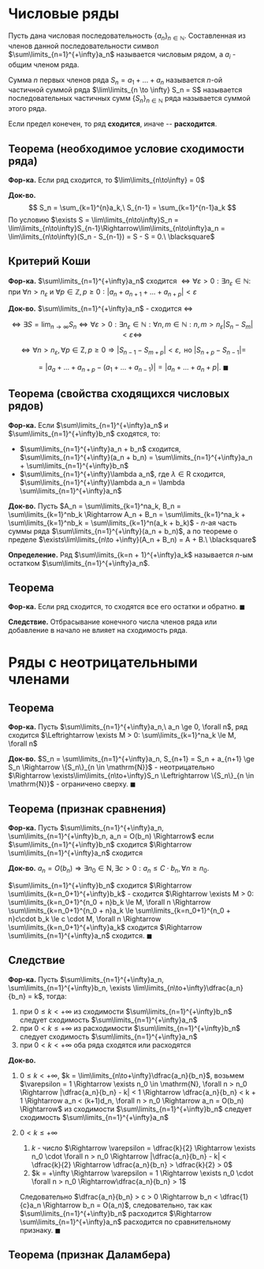 # Числовые ряды
Пусть дана числовая последовательность $\{a_n\}_{n \in \mathbb N}$. Составленная из членов данной последовательности символ $\sum\limits_{n=1}^{+\infty}a_n$ называется числовым рядом, а $a_i$ - общим членом ряда.

Сумма $n$ первых членов ряда $S_n = a_1 + ... + a_n$ называется $n$-ой частичной суммой ряда
$\lim\limits_{n \to \infty} S_n = S$ называется последовательных частичных сумм $\{S_n\}_{n \in \mathbb N}$ ряда называется суммой этого ряда.

Если предел конечен, то ряд **сходится**, иначе -- **расходится**.

## Теорема (необходимое условие сходимости ряда)
**Фор-ка.** Если ряд сходится, то $\lim\limits_{n\to\infty} = 0$

**Док-во.**
$$
S_n = \sum_{k=1}^{n}a_k,\ S_{n-1} = \sum_{k=1}^{n-1}a_k
$$
По условию $\exists S = \lim\limits_{n\to\infty}S_n = \lim\limits_{n\to\infty}S_{n-1}\Rightarrow\lim\limits_{n\to\infty}a_n = \lim\limits_{n\to\infty}(S_n - S_{n-1}) = S - S = 0.\ \blacksquare$

## Критерий Коши
**Фор-ка.** $\sum\limits_{n=1}^{+\infty}a_n$ сходится $\Leftrightarrow \forall \varepsilon > 0: \exists n_{\varepsilon} \in \mathbb N:$ при $\forall n > n_{\varepsilon}$ и $\forall p \in \mathbb Z, p \ge 0: |a_n + a_{n + 1} + ... + a_{n + p}| < \varepsilon$

**Док-во.**
$\sum\limits_{n=1}^{+\infty}a_n$ - сходится $\Leftrightarrow$

$$
\Leftrightarrow \exists S = \lim_{n\to\infty}S_n \Leftrightarrow \forall \varepsilon > 0: \exists n_{\varepsilon} \in \mathbb N:\forall n, m \in \mathbb N: n, m > n_{\varepsilon} |S_n - S_m| < \varepsilon \Leftrightarrow
$$

$$
\Leftrightarrow \forall n > n_\varepsilon, \forall p \in \mathrm{Z}, p \ge 0 \Rightarrow |S_{n-1} - S_{m + p}| < \varepsilon, \text{ но } |S_{n + p} - S_{n - 1}| =
$$

$$
= |a_a + ... + a_{n+p} - (a_1 + ... + a_{n-1})| = |a_n + ... + a_n + p|.\ \blacksquare
$$

## Теорема (свойства сходящихся числовых рядов)
**Фор-ка.** Если $\sum\limits_{n=1}^{+\infty}a_n$ и $\sum\limits_{n=1}^{+\infty}b_n$ сходятся, то:
- $\sum\limits_{n=1}^{+\infty}a_n + b_n$ сходится, $\sum\limits_{n=1}^{+\infty}(a_n + b_n) = \sum\limits_{n=1}^{+\infty}a_n + \sum\limits_{n=1}^{+\infty}b_n$
- $\sum\limits_{n=1}^{+\infty}\lambda a_n$, где $\lambda \in \mathrm{R}$ сходится, $\sum\limits_{n=1}^{+\infty}\lambda a_n = \lambda \sum\limits_{n=1}^{+\infty}a_n$

**Док-во.** Пусть $A_n = \sum\limits_{k=1}^na_k, B_n = \sum\limits_{k=1}^nb_k \Rightarrow A_n + B_n = \sum\limits_{k=1}^na_k + \sum\limits_{k=1}^nb_k = \sum\limits_{k=1}^n(a_k + b_k)$ - $n$-ая часть суммы ряда $\sum\limits_{n=1}^{+\infty}(a_n + b_n)$, а по теореме о пределе $\exists\lim\limits_{n\to +\infty}(A_n + B_n) = A + B.\ \blacksquare$

**Определение.** Ряд $\sum\limits_{k=n + 1}^{+\infty}a_k$ называется $n$-ым остатком $\sum\limits_{n=1}^{+\infty}a_n$.

## Теорема
**Фор-ка.** Если ряд сходится, то сходятся все его остатки и обратно. $\blacksquare$

**Следствие.** Отбрасывание конечного числа членов ряда или добавление в начало не влияет на сходимость ряда.

# Ряды с неотрицательными членами

## Теорема
**Фор-ка.**
Пусть $\sum\limits_{n=1}^{+\infty}a_n,\ a_n \ge 0, \forall n$, ряд сходится $\Leftrightarrow \exists M > 0: \sum\limits_{k=1}^na_k \le M, \forall n$

**Док-во.**
$S_n = \sum\limits_{n=1}^{+\infty}a_n, S_{n+1} = S_n + a_{n+1} \ge S_n \Rightarrow \{S_n\}_{n \in \mathrm{N}}$ - неотрицательно $\Rightarrow \exists\lim\limits_{n\to+\infty}S_n \Leftrightarrow \{S_n\}_{n \in \mathrm{N}}$ - ограничено сверху. $\blacksquare$

## Теорема (признак сравнения)
**Фор-ка.** Пусть $\sum\limits_{n=1}^{+\infty}a_n, \sum\limits_{n=1}^{+\infty}b_n, a_n = O(b_n) \Rightarrow$ если $\sum\limits_{n=1}^{+\infty}b_n$ сходится $\Rightarrow \sum\limits_{n=1}^{+\infty}a_n$ сходится

**Док-во.** $a_n = O(b_n) \Rightarrow \exists n_0 \in \mathrm{N}, \exists c > 0: a_n \le C\cdot b_n, \forall n \ge n_0.$

$\sum\limits_{n=1}^{+\infty}b_n$ сходится $\Rightarrow \sum\limits_{k=n_0+1}^{+\infty}b_k$ - сходится $\Rightarrow \exists M > 0: \sum\limits_{k=n_0+1}^{n_0 + n}b_k \le M, \forall n \Rightarrow \sum\limits_{k=n_0+1}^{n_0 + n}a_k \le \sum\limits_{k=n_0+1}^{n_0 + n}c\cdot b_k \le c \cdot M, \forall n \Rightarrow \sum\limits_{k=n_0+1}^{+\infty}a_k$ сходится $\Rightarrow \sum\limits_{n=1}^{+\infty}a_n$ сходится. $\blacksquare$

## Следствие
**Фор-ка.** Пусть $\sum\limits_{n=1}^{+\infty}a_n, \sum\limits_{n=1}^{+\infty}b_n, \exists \lim\limits_{n\to+\infty}\dfrac{a_n}{b_n} = k$, тогда:

1. при $0 \le k < +\infty$ из сходимости $\sum\limits_{n=1}^{+\infty}b_n$ следует сходимость $\sum\limits_{n=1}^{+\infty}a_n$
2. при $0 < k \le +\infty$ из расходимости $\sum\limits_{n=1}^{+\infty}b_n$ следует сходимость $\sum\limits_{n=1}^{+\infty}a_n$
3. при $0 < k < +\infty$ оба ряда сходятся или расходятся

**Док-во.**

1. $0 \le k < +\infty$, $k = \lim\limits_{n\to+\infty}\dfrac{a_n}{b_n}$, возьмем $\varepsilon = 1 \Rightarrow \exists n_0 \in \mathrm{N}, \forall n > n_0 \Rightarrow |\dfrac{a_n}{b_n} - k| < 1 \Rightarrow \dfrac{a_n}{b_n} < k + 1 \Rightarrow a_n < (k+1)d_n, \forall n > n_0 \Rightarrow a_n = O(b_n) \Rightarrow$ из сходимости $\sum\limits_{n=1}^{+\infty}b_n$ следует сходимость $\sum\limits_{n=1}^{+\infty}a_n$
2. $0 < k \le +\infty$
   1. $k$ - число $\Rightarrow \varepsilon = \dfrac{k}{2} \Rightarrow \exists n_0 \cdot \forall n > n_0 \Rightarrow |\dfrac{a_n}{b_n} - k| < \dfrac{k}{2} \Rightarrow \dfrac{a_n}{b_n} > \dfrac{k}{2} > 0$
   2. $k = +\infty \Rightarrow \varepsilon = 1 \Rightarrow \exists n_0 \cdot \forall n > n_0 \Rightarrow\dfrac{a_n}{b_n} > 1$

    Следовательно $\dfrac{a_n}{b_n} > c > 0 \Rightarrow b_n < \dfrac{1}{c}a_n \Rightarrow b_n = O(a_n)$, следовательно, так как $\sum\limits_{n=1}^{+\infty}b_n$ расходится $\Rightarrow \sum\limits_{n=1}^{+\infty}a_n$ расходится по сравнительному признаку. $\blacksquare$

## Теорема (признак Даламбера)